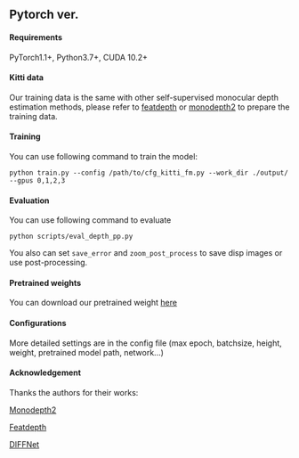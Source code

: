 ## Pytorch ver.

#### Requirements

PyTorch1.1+, Python3.7+, CUDA 10.2+

#### Kitti data

Our training data is the same with other self-supervised monocular depth estimation methods, please refer to [featdepth](https://github.com/sconlyshootery/FeatDepth) or [monodepth2](https://github.com/nianticlabs/monodepth2) to prepare the training data.

#### Training

You can use following command to train the model:

```
python train.py --config /path/to/cfg_kitti_fm.py --work_dir ./output/ --gpus 0,1,2,3
```

#### Evaluation

You can use following command to evaluate

```
python scripts/eval_depth_pp.py
```

You also can set `save_error` and `zoom_post_process` to save disp images or use post-processing.

#### Pretrained weights

You can download our pretrained weight [here](https://drive.google.com/file/d/1g0xALvd4hEKbW3dnnqC8kfQYxCmJgHvy/view?usp=sharing)

#### Configurations

More detailed settings are in the config file (max epoch, batchsize, height, weight, pretrained model path, network...)

#### Acknowledgement

Thanks the authors for their works: 

[Monodepth2](https://github.com/nianticlabs/monodepth2)

[Featdepth](https://github.com/sconlyshootery/FeatDepth)

[DIFFNet](https://github.com/brandleyzhou/diffnet)